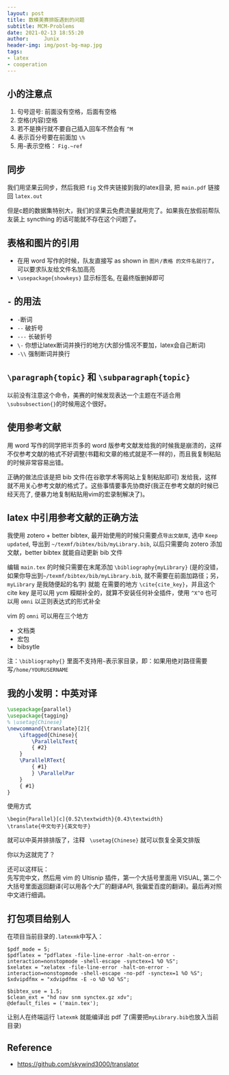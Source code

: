 ```yaml
---
layout: post
title: 数模美赛排版遇到的问题
subtitle: MCM-Problems
date: 2021-02-13 18:55:20
author:     Junix
header-img: img/post-bg-map.jpg
tags:
- latex
- cooperation
---
```


## 小的注意点

1. 句号逗号: 前面没有空格，后面有空格
2. 空格(内容)空格
3. 若不是换行就不要自己插入回车不然会有 `^M`
4. 表示百分号要在前面加 `\%`
5. 用`~`表示空格： `Fig.~ref`

## 同步
我们用坚果云同步，然后我把 `fig` 文件夹链接到我的latex目录, 把 `main.pdf` 链接回 `latex.out`

但是c题的数据集特别大，我们的坚果云免费流量就用完了。如果我在放假前帮队友装上 syncthing 的话可能就不存在这个问题了。

## 表格和图片的引用

* 在用 word 写作的时候，队友直接写 as shown in `图片/表格 的文件名就行了`，可以要求队友给文件名加高亮
* `\usepackage{showkeys}` 显示标签名, 在最终版删掉即可

## `-` 的用法
* `-`断词
* `--` 破折号
* `---` 长破折号
* `\-` 你想让latex断词并换行的地方(大部分情况不要加，latex会自己断词)
* `-\\` 强制断词并换行

## `\paragraph{topic}` 和 `\subparagraph{topic}`
以前没有注意这个命令，美赛的时候发现表达一个主题在不适合用`\subsubsection{}`的时候用这个很好。

## 使用参考文献
用 word 写作的同学把半页多的 word 版参考文献发给我的时候我是崩溃的，这样不仅参考文献的格式不好调整(书籍和文章的格式就是不一样的)，而且我复制粘贴的时候非常容易出错。

正确的做法应该是把 bib 文件(在谷歌学术等网站上复制粘贴即可) 发给我，这样就不用关心参考文献的格式了。这些事情要事先协商好(我正在参考文献的时候已经天亮了, 便暴力地复制粘贴用vim的宏录制解决了)。

## latex 中引用参考文献的正确方法

我使用 zotero + better bibtex, 最开始使用的时候只需要点`导出文献库`, 选中 `Keep updated`, 导出到 `~/texmf/bibtex/bib/myLibrary.bib`, 以后只需要向 zotero 添加文献，better bibtex 就能自动更新 bib 文件

编辑 `main.tex` 的时候只需要在末尾添加 `\bibliography{myLibrary}` (是的没错， 如果你导出到`~/texmf/bibtex/bib/myLibrary.bib`, 就不需要在前面加路径；另，`myLibrary` 是我随便起的名字)
就能 在需要的地方 `\cite{cite_key}`，并且这个 cite key 是可以用 ycm 糢糊补全的，就算不安装任何补全插件，使用 `^X^O` 也可以用 `omni` 以正则表达式的形式补全

vim 的 `omni` 可以用在三个地方
* 文档类
* 宏包
* bibsytle

注：`\bibliography{}` 里面不支持用`~`表示家目录，即：如果用绝对路径需要写`/home/YOURUSERNAME`

## 我的小发明：中英对译

```latex
\usepackage{parallel}
\usepackage{tagging}
% \usetag{Chinese}
\newcommand{\translate}[2]{
	\iftagged{Chinese}{
		\ParallelLText{
		{ #2}
	}
	\ParallelRText{
		{ #1}
		} \ParallelPar
	}
	{ #1}
}
```
使用方式
```
\begin{Parallel}[c]{0.52\textwidth}{0.43\textwidth}
\translate{中文句子}{英文句子}
```
就可以中英并排排版了，注释 ` \usetag{Chinese}` 就可以恢复全英文排版

你以为这就完了？

还可以这样玩：  
先写完中文，然后用 vim 的 Ultisnip 插件，第一个大括号里面用 VISUAL, 第二个大括号里面返回翻译(可以用各个大厂的翻译API, 我偏爱百度的翻译)。最后再对照中文进行细调。

## 打包项目给别人
在项目当前目录的`.latexmk`中写入：
```
$pdf_mode = 5;
$pdflatex = "pdflatex -file-line-error -halt-on-error -interaction=nonstopmode -shell-escape -synctex=1 %O %S";
$xelatex = "xelatex -file-line-error -halt-on-error -interaction=nonstopmode -shell-escape -no-pdf -synctex=1 %O %S";
$xdvipdfmx = "xdvipdfmx -E -o %D %O %S";

$bibtex_use = 1.5;
$clean_ext = "hd nav snm synctex.gz xdv";
@default_files = ('main.tex');
```
让别人在终端运行 `latexmk` 就能编译出 pdf 了(需要把`myLibrary.bib`也放入当前目录)

## Reference
* <https://github.com/skywind3000/translator>

